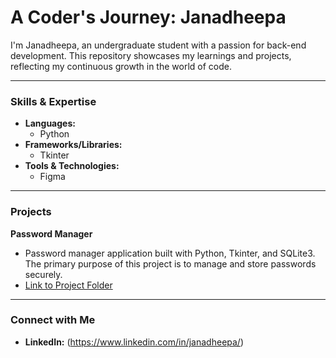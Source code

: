 # A Coder's Journey: Janadheepa

I'm Janadheepa, an undergraduate student with a passion for back-end development. This repository showcases my learnings and projects, reflecting my continuous growth in the world of code.

---

### Skills & Expertise

* **Languages:**
    * Python
* **Frameworks/Libraries:**
    * Tkinter
* **Tools & Technologies:**
    * Figma

---

### Projects

**Password Manager**
* Password manager application built with Python, Tkinter, and SQLite3. The primary purpose of this project is to manage and store passwords securely.
* [Link to Project Folder](https://github.com/JWijethunga/Password-Manager)

---

### Connect with Me

* **LinkedIn:** (https://www.linkedin.com/in/janadheepa/)
